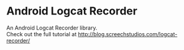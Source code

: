 # Android Logcat Recorder
An Android Logcat Recorder library.<br/>
Check out the full tutorial at http://blog.screechstudios.com/logcat-recorder/
